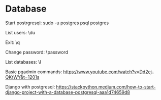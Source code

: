 # Database

Start postrgresql: sudo -u postgres psql postgres

List users: \du

Exit: \q

Change password: \password

List databases: \l

Basic pgadmin commands: https://www.youtube.com/watch?v=Dd2ej-QKrWY&t=1201s

Django with postgresql: https://stackpython.medium.com/how-to-start-django-project-with-a-database-postgresql-aaa1d74659d8
